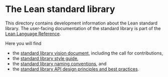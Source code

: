 # The Lean standard library

This directory contains development information about the Lean standard library. The user-facing documentation of the standard library
is part of the [Lean Language Reference](https://lean-lang.org/doc/reference/latest/).

Here you will find
* the [standard library vision document](./vision.md), including the call for contributions,
* the [standard library style guide](./style.md),
* the [standard library naming conventions](./naming.md), and
* the [standard library API design principles and best practices](./design.md).
